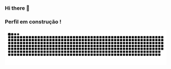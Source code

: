 ### Hi there 👋
### Perfil em construção !
<!--
**EliasjSilva/EliasjSilva** is a ✨ _special_ ✨ repository because its `README.md` (this file) appears on your GitHub profile.

Here are some ideas to get you started:

- 🔭 I’m currently working on ...
- 🌱 I’m currently learning ...
- 👯 I’m looking to collaborate on ...
- 🤔 I’m looking for help with ...
- 💬 Ask me about ...
- 📫 How to reach me: ...
- 😄 Pronouns: ...
- ⚡ Fun fact: ...
-->
<picture>
  <source media="(prefers-color-scheme: dark)" srcset="https://raw.githubusercontent.com/EliasjSilva/EliasjSilva/output/github-contribution-grid-snake-dark.svg">
  <source media="(prefers-color-scheme: light)" srcset="https://raw.githubusercontent.com/EliasjSilva/EliasjSilva/output/github-contribution-grid-snake.svg">
  <img alt="github contribution grid snake animation" src="https://raw.githubusercontent.com/EliasjSilva/EliasjSilva/output/github-contribution-grid-snake.svg">
</picture>
